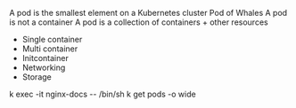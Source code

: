 A pod is the smallest element on a Kubernetes cluster
Pod of Whales
A pod is not a container
A pod is a collection of containers + other resources

- Single container
- Multi container
- Initcontainer
- Networking
- Storage

k exec -it nginx-docs -- /bin/sh
k get pods -o wide